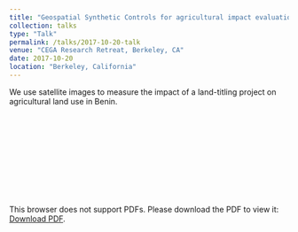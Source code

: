 ```yaml
---
title: "Geospatial Synthetic Controls for agricultural impact evaluation"
collection: talks
type: "Talk"
permalink: /talks/2017-10-20-talk
venue: "CEGA Research Retreat, Berkeley, CA"
date: 2017-10-20
location: "Berkeley, California"
---
```


We use satellite images to measure the impact of a land-titling project on agricultural land use in Benin.

<object data="https://github.com/lcsanford/lcsanford.github.io/blob/master/files/cega-benin-land.pdf" type="application/pdf" width="700px" height="700px">
    <embed src="https://github.com/lcsanford/lcsanford.github.io/blob/master/files/cega-benin-land.pdf">
        <p>This browser does not support PDFs. Please download the PDF to view it: <a href="http://yoursite.com/the.pdf">Download PDF</a>.</p>
    </embed>
</object>
